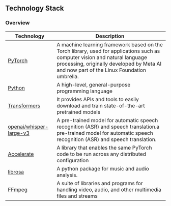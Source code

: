## Technology Stack

### Overview

|Technology                                                                |                                                                       Description                                                                                                                                      |
|--------------------------------------------------------------------------|------------------------------------------------------------------------------------------------------------------------------------------------------------------------------------------------------------------------|
|[PyTorch](https://pytorch.org/)                                           | A machine learning framework based on the Torch library, used for applications such as computer vision and natural language processing, originally developed by Meta AI and now part of the Linux Foundation umbrella. |
|[Python](https://www.python.org/)                                         | A high-level, general-purpose programming language                                                                                                                                                                     |
|[Transformers](https://huggingface.co/docs/transformers/en/index)         | It provides APIs and tools to easily download and train state-of-the-art pretrained models                                                                                                                             |
|[openai/whisper-large-v3](https://huggingface.co/openai/whisper-large-v3) | A pre-trained model for automatic speech recognition (ASR) and speech translation.a pre-trained model for automatic speech recognition (ASR) and speech translation.                                                   |
|[Accelerate](https://github.com/huggingface/accelerate)                   | A library that enables the same PyTorch code to be run across any distributed configuration                                                                                                                            |
|[librosa](https://librosa.org/doc/latest/index.html)                      | A python package for music and audio analysis.                                                                                                                                                                         |
|[FFmpeg](https://ffmpeg.org/)                                             | A suite of libraries and programs for handling video, audio, and other multimedia files and streams                                                                                                                    |

